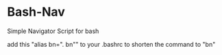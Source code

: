 # Bash-Nav
Simple Navigator Script for bash

add this "alias bn=". bn"" to your .bashrc to shorten the command to "bn"
